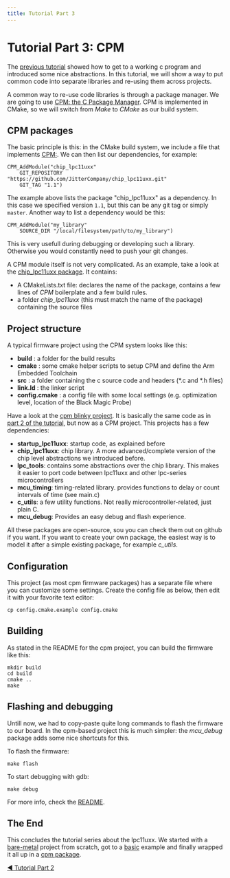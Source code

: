 ```yaml
---
title: Tutorial Part 3
---
```


# Tutorial Part 3: CPM

The [previous tutorial](./tutorial_part2) showed how to get to a working c program and introduced some nice abstractions.
In this tutorial, we will show a way to put common code into separate libraries and re-using them across projects.

A common way to re-use code libraries is through a package manager. We are going to use [CPM: the C Package Manager](https://github.com/iauns/cpm). CPM is implemented in CMake, so we will switch from *Make* to *CMake* as our build system.

## CPM packages

The basic principle is this: in the CMake build system, we include a file that implements [CPM:](https://github.com/iauns/cpm). We can then list our dependencies, for example:

```
CPM_AddModule("chip_lpc11uxx"
    GIT_REPOSITORY "https://github.com/JitterCompany/chip_lpc11uxx.git"
    GIT_TAG "1.1")
```
The example above lists the package "chip_lpc11uxx" as a dependency. In this case we specified version `1.1`, but this can be any git tag or simply `master`. Another way to list a dependency would be this:
```
CPM_AddModule("my_library"
    SOURCE_DIR "/local/filesystem/path/to/my_library")
```
This is very usefull during debugging or developing such a library. Otherwise you would constantly need to push your git changes.

A CPM module itself is not very complicated. As an example, take a look at the [chip_lpc11uxx package](https://github.com/JitterCompany/chip_lpc11uxx.git). It contains:

* A CMakeLists.txt file: declares the name of the package, contains a few lines of *CPM* boilerplate and a few build rules.
* a folder *chip_lpc11uxx* (this must match the name of the package) containing the source files

## Project structure

A typical firmware project using the CPM system looks like this:
* **build** : a folder for the build results
* **cmake** : some cmake helper scripts to setup CPM and define the Arm Embedded Toolchain
* **src**   : a folder containing the c source code and headers (*.c and *.h files)
* **link.ld** : the linker script
* **config.cmake** : a config file with some local settings (e.g. optimization level, location of the Black Magic Probe)

Have a look at the [cpm blinky project](https://github.com/blinky101/blinky_lpc11uxx/tree/master/cpm/). It is basically the same code as in [part 2 of the tutorial](./tutorial_part2), but now as a CPM project. This projects has a few dependencies:

* **startup_lpc11uxx**: startup code, as explained before
* **chip_lpc11uxx**: chip library. A more advanced/complete version of the chip level abstractions we introduced before.
* **lpc_tools**: contains some abstractions over the chip library. This makes it easier to port code between lpc11uxx and other lpc-series microcontrollers
* **mcu_timing**: timing-related library. provides functions to delay or count intervals of time (see main.c)
* **c_utils**: a few utility functions. Not really microcontroller-related, just plain C.
* **mcu_debug**: Provides an easy debug and flash experience.

All these packages are open-source, sou you can check them out on github if you want. If you want to create your own package, the easiest way is to model it after a simple existing package, for example *c_utils*.

## Configuration

This project (as most cpm firmware packages) has a separate file where you can customize some settings.
Create the config file as below, then edit it with your favorite text editor:
```
cp config.cmake.example config.cmake
```

## Building

As stated in the README for the cpm project, you can build the firmware like this:
```
mkdir build
cd build
cmake ..
make
```

## Flashing and debugging

Untill now, we had to copy-paste quite long commands to flash the firmware to our board. In the cpm-based project this is much simpler: the *mcu_debug* package adds some nice shortcuts for this.

To flash the firmware:
```
make flash
```
To start debugging with gdb:
```
make debug
```
For more info, check the [README](https://github.com/blinky101/blinky_lpc11uxx/tree/master/cpm).

## The End

This concludes the tutorial series about the lpc11uxx. We started with a [bare-metal](https://github.com/blinky101/blinky_lpc11uxx/tree/master/bare-metal) project from scratch, got to a [basic](https://github.com/blinky101/blinky_lpc11uxx/tree/master/basic) example and finally wrapped it all up in a [cpm package](https://github.com/blinky101/blinky_lpc11uxx/tree/master/cpm).

<div class="tutorial_nav">
  <a class="left" href="./tutorial_part2">◀ Tutorial Part 2</a>
</div>
